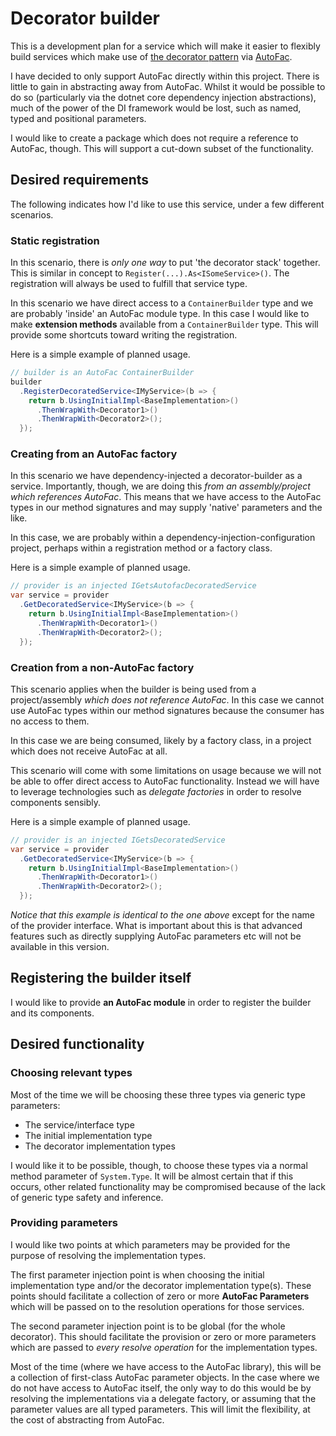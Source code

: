 # Decorator builder
This is a development plan for a service which will make it easier to flexibly build services which make use of [the decorator pattern] via [AutoFac].

[the decorator pattern]: https://en.wikipedia.org/wiki/Decorator_pattern
[AutoFac]: https://autofac.org/

I have decided to only support AutoFac directly within this project. There is little to gain in abstracting away from AutoFac. Whilst it would be possible to do so (particularly via the dotnet core dependency injection abstractions), much of the power of the DI framework would be lost, such as named, typed and positional parameters.

I would like to create a package which does not require a reference to AutoFac, though. This will support a cut-down subset of the functionality.

## Desired requirements
The following indicates how I'd like to use this service, under a few different scenarios.

### Static registration
In this scenario, there is *only one way* to put 'the decorator stack' together. This is similar in concept to `Register(...).As<ISomeService>()`. The registration will always be used to fulfill that service type.

In this scenario we have direct access to a `ContainerBuilder` type and we are probably 'inside' an AutoFac module type. In this case I would like to make **extension methods** available from a `ContainerBuilder` type. This will provide some shortcuts toward writing the registration.

Here is a simple example of planned usage.

```csharp
// builder is an AutoFac ContainerBuilder
builder
  .RegisterDecoratedService<IMyService>(b => {
    return b.UsingInitialImpl<BaseImplementation>()
      .ThenWrapWith<Decorator1>()
      .ThenWrapWith<Decorator2>();
  });
```

### Creating from an AutoFac factory
In this scenario we have dependency-injected a decorator-builder as a service. Importantly, though, we are doing this *from an assembly/project which references AutoFac*. This means that we have access to the AutoFac types in our method signatures and may supply 'native' parameters and the like.

In this case, we are probably within a dependency-injection-configuration project, perhaps within a registration method or a factory class.

Here is a simple example of planned usage.

```csharp
// provider is an injected IGetsAutofacDecoratedService
var service = provider
  .GetDecoratedService<IMyService>(b => {
    return b.UsingInitialImpl<BaseImplementation>()
      .ThenWrapWith<Decorator1>()
      .ThenWrapWith<Decorator2>();
  });
```

### Creation from a non-AutoFac factory
This scenario applies when the builder is being used from a project/assembly *which does not reference AutoFac*. In this case we cannot use AutoFac types within our method signatures because the consumer has no access to them.

In this case we are being consumed, likely by a factory class, in a project which does not receive AutoFac at all.

This scenario will come with some limitations on usage because we will not be able to offer direct access to AutoFac functionality. Instead we will have to leverage technologies such as *delegate factories* in order to resolve components sensibly.

Here is a simple example of planned usage.

```csharp
// provider is an injected IGetsDecoratedService
var service = provider
  .GetDecoratedService<IMyService>(b => {
    return b.UsingInitialImpl<BaseImplementation>()
      .ThenWrapWith<Decorator1>()
      .ThenWrapWith<Decorator2>();
  });
```

*Notice that this example is identical to the one above* except for the name of the provider interface. What is important about this is that advanced features such as directly supplying AutoFac parameters etc will not be available in this version.

## Registering the builder itself
I would like to provide **an AutoFac module** in order to register the builder and its components.

## Desired functionality
### Choosing relevant types
Most of the time we will be choosing these three types via generic type parameters:

* The service/interface type
* The initial implementation type
* The decorator implementation types

I would like it to be possible, though, to choose these types via a normal method parameter of `System.Type`. It will be almost certain that if this occurs, other related functionality may be compromised because of the lack of generic type safety and inference.

### Providing parameters
I would like two points at which parameters may be provided for the purpose of resolving the implementation types.

The first parameter injection point is when choosing the initial implementation type and/or the decorator implementation type(s).  These points should facilitate a collection of zero or more **AutoFac Parameters** which will be passed on to the resolution operations for those services.

The second parameter injection point is to be global (for the whole decorator).  This should facilitate the provision or zero or more parameters which are passed to *every resolve operation* for the implementation types.

Most of the time (where we have access to the AutoFac library), this will be a collection of first-class AutoFac parameter objects.  In the case where we do not have access to AutoFac itself, the only way to do this would be by resolving the implementations via a delegate factory, or assuming that the parameter values are all typed parameters.  This will limit the flexibility, at the cost of abstracting from AutoFac.